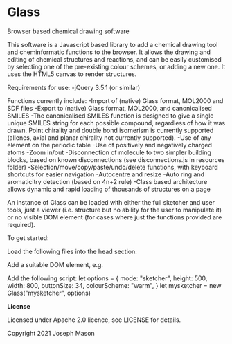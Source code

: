 # Glass
Browser based chemical drawing software

This software is a Javascript based library to add a chemical drawing tool and cheminformatic functions to the browser. It allows the drawing and editing of chemical structures and reactions, and can be easily customised by selecting one of the pre-existing colour schemes, or adding a new one. It uses the HTML5 canvas to render structures. 

Requirements for use:
  -jQuery 3.5.1 (or similar)

Functions currently include:
  -Import of (native) Glass format, MOL2000 and SDF files
  -Export to (native) Glass format, MOL2000, and canonicalised SMILES
  -The canonicalised SMILES function is designed to give a single unique SMILES string for each possible compound, regardless of how it was drawn. Point chirality and    double bond isomerism is currently supported (allenes, axial and planar chirality not currently supported). 
 -Use of any element on the periodic table
 -Use of positively and negatively charged atoms
 -Zoom in/out 
 -Disconnection of molecule to two simpler building blocks, based on known disconnections (see disconnections.js in resources folder)
 -Selection/move/copy/paste/undo/delete functions, with keyboard shortcuts for easier navigation
 -Autocentre and resize
 -Auto ring and aromaticitry detection (based on 4n+2 rule)
 -Class based architecture allows dynamic and rapid loading of thousands of structures on a page
 
An instance of Glass can be loaded with either the full sketcher and user tools, just a viewer (i.e. structure but no ability for the user to manipulate it) or no visible DOM element (for cases where just the functions provided are required). 

To get started:

  Load the following files into the head section:
    <script src="Glass/init.js"></script>
    <script src="Glass/canvasfn.js"></script>
    <script src="Glass/fileIO.js"></script>
    <script src="Glass/disconnect.js"></script>
    <script src="Glass/resources/layout.js"></script>
    <script src="Glass/resources/disconnections.js"></script>
  
  Add a suitable DOM element, e.g. 
    <div id="mysketcher"></div>
  
  Add the following script:
    let options = {
      mode: "sketcher",
      height: 500,
      width: 800,
      buttonSize: 34,
      colourScheme: "warm",
    }
    let mysketcher = new Glass("mysketcher", options)
    
**License**

Licensed under Apache 2.0 licence, see LICENSE for details.

Copyright 2021 Joseph Mason

